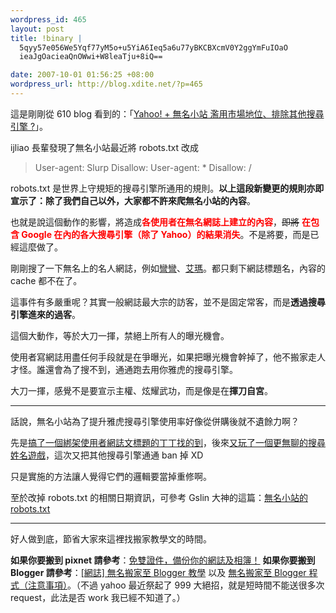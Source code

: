 ```yaml
--- 
wordpress_id: 465
layout: post
title: !binary |
  5qyy57e056We5Yqf77yM5o+u5YiA6Ieq5a6u77yBKCBXcmV0Y2ggYmFuIOaO
  ieaJgOacieaQnOWwi+W8leaTju+8iQ==

date: 2007-10-01 01:56:25 +08:00
wordpress_url: http://blog.xdite.net/?p=465
---
```

這是剛剛從 610 blog 看到的：「<a href="http://blog.ijliao.info/archives/2007/09/30/3318/">Yahoo! + 無名小站 濫用市場地位、排除其他搜尋引擎 ?</a>」。

ijliao 長輩發現了無名小站最近將 robots.txt 改成

<blockquote>User-agent: Slurp
Disallow:
User-agent: *
Disallow: /</blockquote>
robots.txt 是世界上守規矩的搜尋引擎所通用的規則。<b>以上這段新變更的規則亦即宣示了：除了我們自己以外，大家都不許來爬無名小站的內容</b>。

也就是說這個動作的影響，將造成<font color="#ff0000"><b>各使用者在無名網誌上建立的內容</b></font>，<strike>即將</strike> <font color="#ff0000"><b>在包含 Google 在內的各大搜尋引擎（除了 Yahoo）的結果消失</b></font>。不是將要，而是已經這麼做了。

剛剛搜了一下無名上的名人網誌，例如<a href="http://www.google.com.tw/search?complete=1&amp;hl=zh-TW&amp;client=firefox-a&amp;channel=s&amp;rls=org.mozilla%3Azh-TW%3Aofficial&amp;hs=Oc2&amp;q=%E5%BD%8E%E5%BD%8E&amp;btnG=%E6%90%9C%E5%B0%8B&amp;meta=">彎彎</a>、<a href="http://www.google.com.tw/search?client=firefox-a&amp;rls=org.mozilla%3Azh-TW%3Aofficial&amp;channel=s&amp;complete=1&amp;hl=zh-TW&amp;q=%E8%89%BE%E7%91%AA&amp;meta=&amp;btnG=Google+%E6%90%9C%E5%B0%8B">艾瑪</a>。都只剩下網誌標題名，內容的 cache 都不在了。

這事件有多嚴重呢？其實一般網誌最大宗的訪客，並不是固定常客，而是<b>透過搜尋引擎進來的過客</b>。

這個大動作，等於大刀一揮，禁絕上所有人的曝光機會。


使用者寫網誌用盡任何手段就是在爭曝光，如果把曝光機會幹掉了，他不搬家走人才怪。誰還會為了搜不到，通通跑去用你雅虎的搜尋引擎。

大刀一揮，感覺不是要宣示主權、炫耀武功，而是像是在<strong>揮刀自宮</strong>。



----

話說，無名小站為了提升雅虎搜尋引擎使用率好像從併購後就不遺餘力啊？

先是<a href="http://blog.xdite.net/?p=331">搞了一個綁架使用者網誌文標題的丁丁找的到</a>，後來<a href="http://blog.xdite.net/?p=407">又玩了一個更無聊的搜尋姓名遊戲</a>，這次又把其他搜尋引擎通通 ban 掉 XD

只是實施的方法讓人覺得它們的邏輯要當掉重修啊。


至於改掉 robots.txt 的相關日期資訊，可參考 Gslin 大神的這篇：<a href="http://blog.gslin.org/archives/2007/10/01/1325/" rel="bookmark" title="Permanent Link to &quot;無名小站的 robots.txt&quot;">無名小站的 robots.txt</a>

---
好人做到底，節省大家來這裡找搬家教學文的時間。

<strong>如果你要搬到 pixnet 請參考</strong>：<a href="http://blog.xdite.net/?p=399">免雙證件，備份你的網誌及相簿！</a>
<strong>如果你要搬到 Blogger 請參考</strong>：<a href="http://blog.xdite.net/?p=401">[網誌] 無名搬家至 Blogger 教學</a> 以及 <a href="http://blog.xdite.net/?p=404">無名搬家至 Blogger 程式（注意事項）</a>。（不過 yahoo 最近祭起了 999 大絕招，就是短時間不能送很多次 request，此法是否 work 我已經不知道了。）

